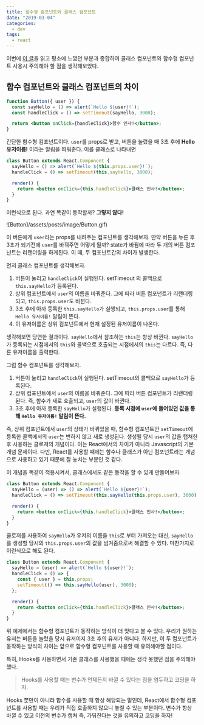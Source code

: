 ```yaml
---
title: 함수형 컴포넌트와 클래스 컴포넌트
date: "2019-03-04"
categories:
  - dev
tags:
  - react
---
```


이번에 [이 글](https://overreacted.io/how-are-function-components-different-from-classes/)을 읽고 평소에 느꼈던 부분과 종합하여 클래스 컴포넌트와 함수형 컴포넌트 사용시 주의해야 할 점을 생각해보았다.

## 함수 컴포넌트와 클래스 컴포넌트의 차이

```jsx
function Button({ user }) {
  const sayHello = () => alert(`Hello ${user}!`);
  const handleClick = () => setTimeout(sayHello, 3000);

  return <button onClick={handleClick}>함수 인사!</button>;
}
```

간단한 함수형 컴포넌트이다. `user`를 props로 받고, 버튼을 눌렀을 때 3초 후에 **Hello 유저이름!** 이라는 알림을 띄워준다. 이를 클래스로 나타내면

```jsx
class Button extends React.Component {
  sayHello = () => alert(`Hello ${this.props.user}!`);
  handleClick = () => setTimeout(this.sayHello, 3000);

  render() {
    return <button onClick={this.handleClick}>클래스 인사!</button>;
  }
}
```

이런식으로 된다. 과연 똑같이 동작할까? **그렇지 않다!**

![Button]/assets/posts/image/Button.gif)

이 버튼에게 `user`라는 props를 내려주는 컴포넌트를 생각해보자. 만약 버튼을 누른 후 3초가 되기전에 `user`를 바꿔주면 어떻게 될까? state가 바뀜에 따라 두 개의 버튼 컴포넌트는 리랜더링을 하게된다. 이 때, 두 컴포넌트간의 차이가 발생한다.

먼저 클래스 컴포넌트를 생각해보자.

1. 버튼이 눌리고 `handleClick`이 실행된다. setTimeout 의 콜백으로 `this.sayHello`가 등록된다.
2. 상위 컴포넌트에서 `user`의 이름을 바꿔준다. 그에 따라 버튼 컴포넌트가 리랜더링되고, `this.props.user`도 바뀐다.
3. 3초 후에 아까 등록한 `this.sayHello`가 실행되고, `this.props.user`를 통해 `Hello 유저이름!` 알림이 뜬다.
4. 이 유저이름은 상위 컴포넌트에서 현재 설정된 유저이름이 나온다.

생각해보면 당연한 결과이다. `sayHello`에서 참조하는 `this`는 항상 바뀐다. `sayHello`가 등록되는 시점에서의 `this`와 콜백으로 호출되는 시점에서의 `this`는 다르다. 즉, 다른 유저이름을 출력한다.

그럼 함수 컴포넌트를 생각해보자.

1. 버튼이 눌리고 `handleClick`이 실행된다. setTimeout의 콜백으로 `sayHello`가 등록된다.
2. 상위 컴포넌트에서 `user`의 이름을 바꿔준다. 그에 따라 버튼 컴포넌트가 리랜더링된다. 즉, 함수가 새로 호출되고, `user`의 값이 바뀐다.
3. 3초 후에 아까 등록한 `sayHello`가 실행된다. **등록 시점에 `user`에 들어있던 값을 통해 `Hello 유저이름!` 알림이 뜬다.**

즉, 상위 컴포넌트에서 `user`의 상태가 바뀌었을 때, 함수형 컴포넌트안 `setTimeout`에 등록한 콜백에서의 `user`는 변하지 않고 새로 생성된다. 생성될 당시 `user`의 값을 캡쳐한 후 사용하는 클로져의 개념이다. 이는 React에서의 차이가 아니라 Javascript의 기본 개념 문제이다. 다만, React를 사용할 때에는 함수나 클래스가 아닌 컴포넌트라는 개념으로 사용하고 있기 때문에 잘 놓치는 부분인 것 같다.

이 개념을 똑같이 적용시켜서, 클래스에서도 같은 동작을 할 수 있게 만들어보자.

```jsx
class Button extends React.Component {
  sayHello = (user) => () => alert(`Hello ${user}!`);
  handleClick = () => setTimeout(this.sayHello(this.props.user), 3000);

  render() {
    return <button onClick={this.handleClick}>클래스 인사!</button>;
  }
}
```

클로져를 사용하여 `sayHello`가 유저의 이름을 `this`로 부터 가져오는 대신, `sayHello`를 생성할 당시의 `this.props.user`의 값을 넘겨줌으로써 해결할 수 있다. 마찬가지로 이런식으로 해도 된다.

```jsx
class Button extends React.Component {
  sayHello = (user) => alert(`Hello ${user}!`);
  handleClick = () => {
    const { user } = this.props;
    setTimeout(() => this.sayHello(user), 3000);
  };

  render() {
    return <button onClick={this.handleClick}>클래스 인사!</button>;
  }
}
```

위 예제에서는 함수형 컴포넌트가 동작하는 방식이 더 맞다고 볼 수 있다. 우리가 원하는 유저는 버튼을 눌렀을 당시 유저이지 3초 후의 유저가 아니다. 하지만, 이 두 컴포넌트가 동작하는 방식의 차이는 앞으로 함수형 컴포넌트를 사용할 때 유의해야할 점이다.

특히, Hooks를 사용하면서 기존 클래스를 사용했을 때에는 생각 못했던 점을 주의해야 했다.

> Hooks를 사용할 때는 변수가 언제든지 바뀔 수 있다는 점을 염두하고 코딩을 하자.

Hooks 뿐만이 아니라 함수를 사용할 때 항상 해당되는 말인데, React에서 함수형 컴포넌트를 사용할 때는 우리가 직접 호출하지 않으니 놓칠 수 있는 부분이다. 변수가 항상 바뀔 수 있고 이전의 변수가 캡쳐 즉, 가둬진다는 것을 유의하고 코딩을 하자!
